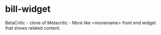 # bill-widget
BetaCritic - clone of Metacritic - More like &lt;moviename> front end widget that shows related content.
